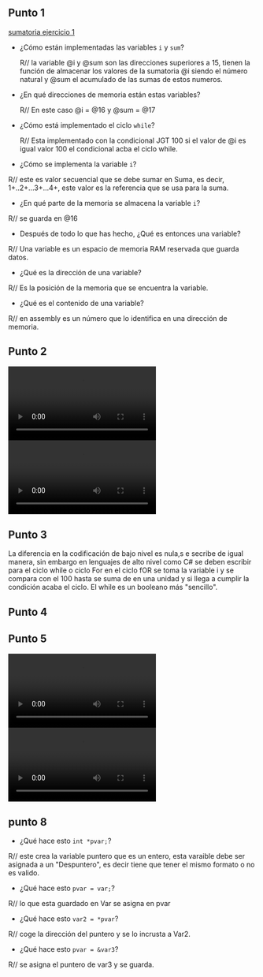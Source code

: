 ## Punto 1
[sumatoria ejercicio 1](Sumatoria.mp4)

- ¿Cómo están implementadas las variables `i` y `sum`?

  R// la variable @i y @sum son las direcciones superiores a 15, tienen la función de almacenar los valores de la sumatoria @i siendo el número natural y @sum el acumulado de las sumas de estos numeros.

- ¿En qué direcciones de memoria están estas variables?

  R// En este caso @i = @16 y @sum = @17
 
- ¿Cómo está implementado el ciclo `while`?

    R// Esta implementado con la condicional JGT 100 si el valor de @i es igual valor 100 el condicional acba el ciclo while.
    
- ¿Cómo se implementa la variable `i`?

R// este es valor secuencial que se debe sumar en Suma, es decir, 1+..2+...3+...4+, este valor es la referencia que se usa para la suma.

- ¿En qué parte de la memoria se almacena la variable `i`?

R// se guarda en @16


- Después de todo lo que has hecho, ¿Qué es entonces una variable?

R// Una variable es un espacio de memoria RAM reservada que guarda datos.


- ¿Qué es la dirección de una variable?

R// Es la posición de la memoria que se encuentra la variable.


- ¿Qué es el contenido de una variable?

R// en assembly es un número que lo identifica en una dirección de memoria.

## Punto 2
<video controls src="punto_2.mp4" title="Title"></video>
<video controls src="prueba_2.mp4" title="Title"></video>

## Punto 3

La diferencia en la codificación de bajo nivel es nula,s e secribe de igual manera, sin embargo en lenguajes de alto nivel como C# se deben escribir para el ciclo while o ciclo For en el ciclo fOR se toma la variable i y se compara con el 100 hasta se suma de en una unidad y si llega a cumplir la condición acaba el ciclo. El while es un booleano más "sencillo". 


## Punto 4


## Punto 5

<video controls src="prueba_5.mp4" title="Title"></video>
<video controls src="prueba_5.1.mp4" title="Title"></video>


## punto 8

- ¿Qué hace esto `int *pvar;`?

R// este crea la variable puntero que es un entero, esta varaible debe ser asignada a un "Despuntero", es decir tiene que tener el mismo formato o no es valido.

- ¿Qué hace esto `pvar = var;`?

R// lo que esta guardado en Var se asigna en pvar

- ¿Qué hace esto `var2 = *pvar`?

R// coge la dirección del puntero y se lo incrusta a Var2.

- ¿Qué hace esto `pvar = &var3`?

R// se asigna el puntero de var3 y se guarda.

